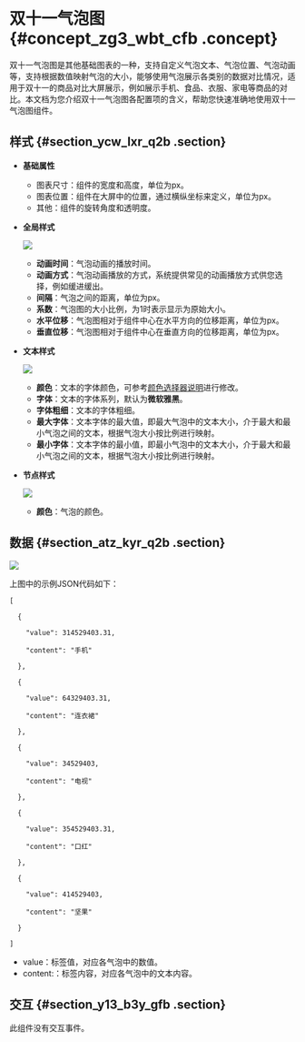 # 双十一气泡图 {#concept_zg3_wbt_cfb .concept}

双十一气泡图是其他基础图表的一种，支持自定义气泡文本、气泡位置、气泡动画等，支持根据数值映射气泡的大小，能够使用气泡展示各类别的数据对比情况，适用于双十一的商品对比大屏展示，例如展示手机、食品、衣服、家电等商品的对比。本文档为您介绍双十一气泡图各配置项的含义，帮助您快速准确地使用双十一气泡图组件。

## 样式 {#section_ycw_lxr_q2b .section}

-   **基础属性** 

    -   图表尺寸：组件的宽度和高度，单位为px。
    -   图表位置：组件在大屏中的位置，通过横纵坐标来定义，单位为px。
    -   其他：组件的旋转角度和透明度。
-   **全局样式**

    ![](http://static-aliyun-doc.oss-cn-hangzhou.aliyuncs.com/assets/img/21302/155894012111937_zh-CN.png)

    -   **动画时间**：气泡动画的播放时间。
    -   **动画方式**：气泡动画播放的方式，系统提供常见的动画播放方式供您选择，例如缓进缓出。
    -   **间隔**：气泡之间的距离，单位为px。
    -   **系数**：气泡图的大小比例，为1时表示显示为原始大小。
    -   **水平位移**：气泡图相对于组件中心在水平方向的位移距离，单位为px。
    -   **垂直位移**：气泡图相对于组件中心在垂直方向的位移距离，单位为px。

-   **文本样式**

    ![](http://static-aliyun-doc.oss-cn-hangzhou.aliyuncs.com/assets/img/21302/155894012111938_zh-CN.png)

    -   **颜色**：文本的字体颜色，可参考[颜色选择器说明](intl.zh-CN/用户指南/组件指南/配置项说明.md#section_kdw_vj4_t2b)进行修改。
    -   **字体**：文本的字体系列，默认为**微软雅黑**。
    -   **字体粗细**：文本的字体粗细。
    -   **最大字体**：文本字体的最大值，即最大气泡中的文本大小，介于最大和最小气泡之间的文本，根据气泡大小按比例进行映射。
    -   **最小字体**：文本字体的最小值，即最小气泡中的文本大小，介于最大和最小气泡之间的文本，根据气泡大小按比例进行映射。
-   **节点样式**

    ![](http://static-aliyun-doc.oss-cn-hangzhou.aliyuncs.com/assets/img/21302/155894012111939_zh-CN.png)

    -   **颜色**：气泡的颜色。

## 数据 {#section_atz_kyr_q2b .section}

![](http://static-aliyun-doc.oss-cn-hangzhou.aliyuncs.com/assets/img/21302/155894012111941_zh-CN.png)

上图中的示例JSON代码如下：

``` {#codeblock_m95_uwv_4wu}
[

  {

    "value": 314529403.31,

    "content": "手机"

  },

  {

    "value": 64329403.31,

    "content": "连衣裙"

  },

  {

    "value": 34529403,

    "content": "电视"

  },

  {

    "value": 354529403.31,

    "content": "口红"

  },

  {

    "value": 414529403,

    "content": "坚果"

  }

]
```

-   value：标签值，对应各气泡中的数值。
-   content:：标签内容，对应各气泡中的文本内容。

## 交互 {#section_y13_b3y_gfb .section}

此组件没有交互事件。


